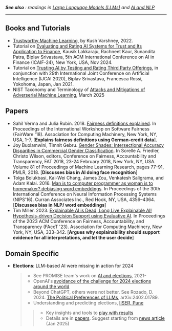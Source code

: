 <em> **See also** : 
readings in [Large Language Models (LLMs)](https://github.com/biplav-s/course-tai-s25/blob/main/reading-list/Readme-LLMs.md) and [AI and NLP](https://github.com/biplav-s/course-tai-s25/blob/main/reading-list/Readme-AI-NLP.md) </em>

---

## Books and Tutorials
* [Trustworthy Machine Learning](http://www.trustworthymachinelearning.com/), by Kush Varshney, 2022.
* Tutorial on [Evaluating and Rating AI Systems for Trust and Its Application to Finance](https://sites.google.com/view/raasta2024icaif), Kausik Lakkaraju, Rachneet Kaur, Sunandita Patra, Biplav Srivastava, 5th ACM International Conference on AI in Finance (ICAIF-24), New York, USA, Nov 2024.
* Tutorial on [Trusting AI by Testing and Rating Third Party Offerings](https://sites.google.com/view/ijcai2020tut-aitrust/home), in conjunction with 29th International Joint Conference on Artificial Intelligence (IJCAI 2020), Biplav Srivastava, Francesca Rossi, Yokohoma, Japan, Jan 2021.
* NIST Taxonomy and Terminology of [Attacks and Mitigations of Adverserial Machine Learning](https://nvlpubs.nist.gov/nistpubs/ai/NIST.AI.100-2e2025.pdf), March 2025

## Papers
* Sahil Verma and Julia Rubin. 2018. [Fairness definitions explained](https://fairware.cs.umass.edu/papers/Verma.pdf). In Proceedings of the International Workshop on Software Fairness (FairWare '18). Association for Computing Machinery, New York, NY, USA, 1–7. [**Explains fairness definitions using German-credit data**].
* Joy Buolamwini, Timnit Gebru. [Gender Shades: Intersectional Accuracy Disparities in Commercial Gender Classification](https://proceedings.mlr.press/v81/buolamwini18a.html). In Sorelle A. Friedler, Christo Wilson, editors, Conference on Fairness, Accountability and Transparency, FAT 2018, 23-24 February 2018, New York, NY, USA. Volume 81 of Proceedings of Machine Learning Research, pages 77-91, PMLR, 2018. [**Discusses bias in AI doing face recognition**]
* Tolga Bolukbasi, Kai-Wei Chang, James Zou, Venkatesh Saligrama, and Adam Kalai. 2016. [Man is to computer programmer as woman is to homemaker? debiasing word embeddings](https://proceedings.neurips.cc/paper_files/paper/2016/file/a486cd07e4ac3d270571622f4f316ec5-Paper.pdf). In Proceedings of the 30th International Conference on Neural Information Processing Systems (NIPS'16). Curran Associates Inc., Red Hook, NY, USA, 4356–4364. [**Discusses bias in NLP/ word embeddings**]
* Tim Miller. 2023. [Explainable AI is Dead, Long Live Explainable AI! Hypothesis-driven Decision Support using Evaluative AI](https://dl.acm.org/doi/10.1145/3593013.3594001). In Proceedings of the 2023 ACM Conference on Fairness, Accountability, and Transparency (FAccT '23). Association for Computing Machinery, New York, NY, USA, 333–342. [**Argues why explainability should support evidence for all interpretations, and let the user decide**]

## Domain Specific 
* **Elections**: LLM-based AI were missing in action for 2024
  > - See PROMISE team's work on [AI and elections](https://sites.google.com/site/biplavsrivastava/research-1/ai-and-elections), 2021- 
  > - OpenAI's [avoidance of the challenge for 2024 elections around the world](https://openai.com/index/how-openai-is-approaching-2024-worldwide-elections/)
  > - Beyond ChatGPT, others were not better. See Rozado, D. 2024. [The Political Preferences of LLMs](https://journals.plos.org/plosone/article?id=10.1371/journal.pone.0306621), arXiv:2402.01789.
  > - Understanding and predicting elections, [IISER, Pune](https://electioninsights.in/)
  >> - Key insights and tools to [play with results](https://electioninsights.in/insights.html)
  >> - Details are in [papers](https://electioninsights.in/publications.html). Suggest starting from [news article](http://sites.iiserpune.ac.in/~santh/thehindu_elections_mss.png) (Jan 2025)

